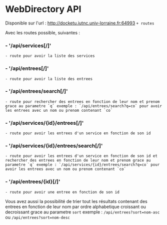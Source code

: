 # WebDirectory API

Disponible sur l'url : http://docketu.iutnc.univ-lorraine.fr:64993 `+ routes`

Avec les routes possible, suivantes :
### - '/api/services[/]'
    - route pour avoir la liste des services

### - '/api/entrees[/]'
    - route pour avoir la liste des entrees

### - '/api/entrees/search[/]'
    - route pour rechercher des entrees en fonction de leur nom et prenom grace au parametre `q` exemple : `/api/entrees/search?q=co` pour avoir les entrees avec un nom ou prenom contenant `co`

### - '/api/services/{id}/entrees[/]'
    - route pour avoir les entrees d'un service en fonction de son id

### - '/api/services/{id}/entrees/search[/]'
    - route pour avoir les entrees d'un service en fonction de son id et rechercher des entrees en fonction de leur nom et prenom grace au parametre `q` exemple : `/api/services/{id}/entrees/search?q=co` pour avoir les entrees avec un nom ou prenom contenant `co`

### - '/api/entrees/{id}[/]'
    - route pour avoir une entree en fonction de son id

Vous avez aussi la possibilité de trier tout les résultats      contenant des entrees en fonction de leur nom par ordre alphabetique croissant ou decroissant grace au parametre `sort` exemple : `/api/entrees?sort=nom-asc` ou `/api/entrees?sort=nom-desc`